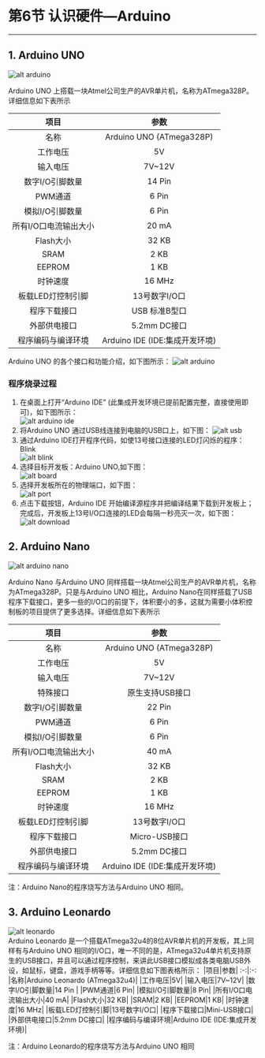 # 第6节 认识硬件—Arduino

---

## 1. Arduino UNO

   ![alt arduino](https://timgsa.baidu.com/timg?image&quality=80&size=b9999_10000&sec=1581959664264&di=2551cfc0ee07302a8db66987fc49a378&imgtype=0&src=http%3A%2F%2Fimg.china-scratch.com%2Ftimg%2F180819%2F114J9B39-0.jpg)  

   Arduino UNO 上搭载一块Atmel公司生产的AVR单片机，名称为ATmega328P。详细信息如下表所示  

   |项目|参数
   |:-:|:-:|
   |名称|Arduino UNO (ATmega328P)|
   |工作电压|5V|
   |输入电压|7V~12V|
   |数字I/O引脚数量|14 Pin |
   |PWM通道|6 Pin|
   |模拟I/O引脚数量|6 Pin|
   |所有I/O口电流输出大小|20 mA|
   |Flash大小|32 KB|
   |SRAM|2 KB|
   |EEPROM|1 KB|
   |时钟速度|16 MHz|
   |板载LED灯控制引脚|13号数字I/O口|
   |程序下载接口|USB 标准B型口|
   |外部供电接口|5.2mm DC接口|
   |程序编码与编译环境|Arduino IDE (IDE:集成开发环境)|

   Arduino UNO 的各个接口和功能介绍，如下图所示：
   ![alt arduino](https://ss3.bdstatic.com/70cFv8Sh_Q1YnxGkpoWK1HF6hhy/it/u=2565738410,899497393&fm=26&gp=0.jpg)  

### 程序烧录过程

1. 在桌面上打开“Arduino IDE” (此集成开发环境已提前配置完整，直接使用即可)，如下图所示：  
![alt arduino ide](https://timgsa.baidu.com/timg?image&quality=80&size=b9999_10000&sec=1581959664268&di=9cc5ddcfdcfcbb695ad6fc53d2aa9551&imgtype=0&src=http%3A%2F%2Fwww.uzzf.com%2Fup%2F2015-7%2F2015073111171442149.png)
2. 将Arduino UNO 通过USB线连接到电脑的USB口上，如下图：
   ![alt usb](http://q6c64umf6.bkt.clouddn.com/usb1.png)  
3. 通过Arduino IDE打开程序代码，如使13号接口连接的LED灯闪烁的程序：Blink  
   ![alt blink](http://q6c64umf6.bkt.clouddn.com/blink.png)  
4. 选择目标开发板：Arduino UNO,如下图：  
   ![alt board](http://q6c64umf6.bkt.clouddn.com/board.png)  
5. 选择开发板所在的物理端口，如下图：  
   ![alt port](http://q6c64umf6.bkt.clouddn.com/port.png)  
6. 点击下载按钮，Arduino IDE 开始编译源程序并把编译结果下载到开发板上；完成后，开发板上13号I/O口连接的LED会每隔一秒亮灭一次，如下图：  
   ![alt download](http://q6c64umf6.bkt.clouddn.com/port.png)

## 2. Arduino Nano

![alt arduino nano](https://ss0.bdstatic.com/70cFvHSh_Q1YnxGkpoWK1HF6hhy/it/u=276959582,893697988&fm=26&gp=0.jpg)  

Arduino Nano 与Arduino UNO 同样搭载一块Atmel公司生产的AVR单片机，名称为ATmega328P。只是与Arduino UNO 相比，Arduino Nano在同样搭载了USB程序下载接口，更多一些的I/O口的前提下，体积要小的多，这就为需要小体积控制板的项目提供了更多选择。详细信息如下表所示  

   项目|参数
   :-: | :-:
   |名称|Arduino UNO (ATmega328P)|
   |工作电压|5V|
   |输入电压|7V~12V|
   |特殊接口|原生支持USB接口|
   |数字I/O引脚数量|22 Pin |
   |PWM通道|6 Pin|
   |模拟I/O引脚数量|6 Pin|
   |所有I/O口电流输出大小|40 mA|
   |Flash大小|32 KB|
   |SRAM|2 KB|
   |EEPROM|1 KB|
   |时钟速度|16 MHz|
   |板载LED灯控制引脚|13号数字I/O口|
   |程序下载接口|Micro-USB接口|
   |外部供电接口|5.2mm DC接口|
   |程序编码与编译环境|Arduino IDE (IDE:集成开发环境)|

注：Arduino Nano的程序烧写方法与Arduino UNO 相同。

## 3. Arduino Leonardo

![alt leonardo](https://timgsa.baidu.com/timg?image&quality=80&size=b9999_10000&sec=1581965378734&di=50ff6606d57beebdbb56fd3bf2af85ec&imgtype=0&src=http%3A%2F%2Fwww.yahboom.com%2FPublic%2Fueditor%2Fphp%2Fupload%2Fimage%2F20170428%2F1493367817190630.jpg)  
Arduino Leonardo 是一个搭载ATmega32u4的8位AVR单片机的开发板，其上同样有与Arduino UNO 相同的I/O口，唯一不同的是，ATmega32u4单片机支持原生的USB接口，并且可以通过程序控制，来讲此USB接口模拟成各类电脑USB外设，如鼠标，键盘，游戏手柄等等。详细信息如下图表格所示：
|项目|参数|
:-:|:-:
|名称|Arduino Leonardo (ATmega32u4)|
|工作电压|5V|
|输入电压|7V~12V|
|数字I/O引脚数量|14 Pin |
|PWM通道|6 Pin|
|模拟I/O引脚数量|8 Pin|
|所有I/O口电流输出大小|40 mA|
|Flash大小|32 KB|
|SRAM|2 KB|
|EEPROM|1 KB|
|时钟速度|16 MHz|
|板载LED灯控制引脚|13号数字I/O口|
|程序下载接口|Mini-USB接口|
|外部供电接口|5.2mm DC接口|
|程序编码与编译环境|Arduino IDE (IDE:集成开发环境)|

注：Arduino Leonardo的程序烧写方法与Arduino UNO 相同
